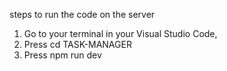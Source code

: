 steps to run the code on the server 
1. Go to your terminal in your Visual Studio Code,
2. Press cd TASK-MANAGER
3. Press npm run dev 